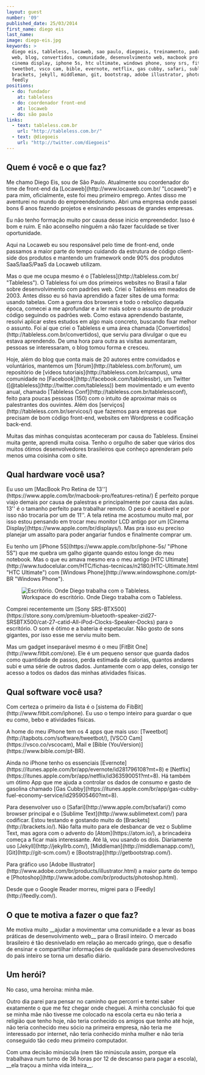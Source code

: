 ```yaml
---
layout: guest
number: '09'
published_date: 25/03/2014
first_name: diego eis
last_name:
image: diego-eis.jpg
keywords: >
  diego eis, tableless, locaweb, sao paulo, diegoeis, treinamento, padrões web,
  web, blog, convertidos, comunidade, desenvolvimento web, macbook pro retina,
  cinema display, iphone 5s, htc ultimate, windows phone, sony srs, fitbit one,
  tweetbot, vsco cam, bible, evernote, netflix, gas cubby, safari, sublime text,
  brackets, jekyll, middleman, git, bootstrap, adobe illustrator, photoshop,
  feedly
positions:
  - do: fundador
    at: tableless
  - do: coordenador front-end
    at: locaweb
  - do: são paulo
links:
  - text: tableless.com.br
    url: "http://tableless.com.br/"
  - text: @diegoeis
    url: "http://twitter.com/diegoeis"
---
```

<section class="question">
  <div class="wrapper">
    <div class="question-title-area">
      <h2 class="question-title">Quem é você e o que faz?</h2>
    </div>
    <div class="question-content-area">
      <div class="question-content text">
        <p>
          Me chamo Diego Eis, sou de São Paulo. Atualmente sou coordenador do
          time de front-end da [Locaweb](http://www.locaweb.com.br/ "Locaweb") e
          para mim, oficialmente, este foi meu primeiro emprego. Antes disso me
          aventurei no mundo do empreendedorismo. Abri uma empresa onde passei
          bons 6 anos fazendo projetos e ensinando pessoas de grandes empresas.
        </p>
        <p>
          Eu não tenho formação muito por causa desse inicio empreendedor. Isso
          é bom e ruim. E não aconselho ninguém a não fazer faculdade se tiver
          oportunidade.
        </p>
        <p>
          Aqui na Locaweb eu sou responsável pelo time de front-end, onde
          passamos a maior parte do tempo cuidando da estrutura de código
          client-side dos produtos e mantendo um framework onde 90% dos produtos
          SaaS/IaaS/PaaS da Locaweb utilizam.
        </p>
        <p>
          Mas o que me ocupa mesmo é o
          [Tableless](http://tableless.com.br/ "Tableless"). O Tableless foi um
          dos primeiros websites no Brasil a falar sobre desenvolvimento com
          padrões web. Criei o Tableless em meados de 2003. Antes disso eu só
          havia aprendido a fazer sites de uma forma: usando tabelas. Com a
          guerra dos browsers e todo o reboliço daquela época, comecei a me
          aprofundar e a ler mais sobre o assunto de produzir código seguindo os
          padrões web. Como estava aprendendo bastante, resolvi aplicar estes
          estudos em algo mais concreto, buscando fixar melhor o assunto. Foi aí
          que criei o Tableless e uma área chamada
          [Convertidos](http://tableless.com.br/convertidos), que serviu para
          divulgar o que eu estava aprendendo. De uma hora para outra as visitas
          aumentaram, pessoas se interessaram, o blog tomou forma e cresceu.
        </p>
        <p>
          Hoje, além do blog que conta mais de 20 autores entre convidados e
          voluntários, mantemos um [fórum](http://tableless.com.br/forum), um
          repositório de [vídeos tutoriais](http://tableless.com.br/campus), uma
          comunidade no [Facebook](http://facebook.com/tablelessbr), um Twitter
          ([@tableless](http://twitter.com/tableless)) bem movimentado e um
          evento anual, chamado [Tableless
          Conf](http://tableless.com.br/tablelessconf), feito para poucas
          pessoas (150) com o intuito de aproximar mais os palestrantes dos
          ouvintes. Além dos [serviços](http://tableless.com.br/servicos/) que
          fazemos para empresas que precisam de bom código front-end, websites
          em Wordpress e codificação back-end.
        </p>
        <p>
          Muitas das minhas conquistas aconteceram por causa do Tableless.
          Ensinei muita gente, aprendi muita coisa. Tenho o orgulho de saber que
          vários dos muitos ótimos desenvolvedores brasileiros que conheço
          aprenderam pelo menos uma coisinha com o site.
        </p>
      </div>
    </div>
  </div>
</section>

<section class="question">
  <div class="wrapper">
    <div class="question-title-area">
      <h2 class="question-title">Qual hardware você usa?</h2>
    </div>
    <div class="question-content-area">
      <div class="question-content text">
        <p>
          Eu uso um
          [MacBook Pro Retina de 13''](https://www.apple.com/br/macbook-pro/features-retina/)
          É perfeito porque viajo demais por causa de palestras e principalmente
          por causa das aulas. 13'' é o tamanho perfeito para trabalhar remoto.
          O peso é aceitável e por isso não trocaria por um de 11''. A tela
          retina me acostumou muito mal, por isso estou pensando em trocar meu
          monitor LCD antigo por um
          [Cinema Display](https://www.apple.com/br/displays/). Mas pra isso eu
          preciso planejar um assalto para poder angariar fundos e finalmente
          comprar um.
        </p>
        <p>
          Eu tenho um
          [iPhone 5S](https://www.apple.com/br/iphone-5s/ "iPhone 5S") que me
          quebra um galho gigante quando estou longe do meu notebook. Mas o que
          eu amava mesmo era o meu antigo
          [HTC Ultimate](http://www.tudocelular.com/HTC/fichas-tecnicas/n2180/HTC-Ultimate.html "HTC Ultimate")
          com [Windows Phone](http://www.windowsphone.com/pt-BR "Windows Phone").
        </p>
        <figure class="image-fit">
          <img src="/images/content/diego-eis-workspace.jpg"
               alt="Escritório. Onde Diego trabalha com o Tableless." />
          <figcaption class="caption-top">Workspace do escritório. Onde Diego trabalha com o Tableless.</figcaption>
        </figure>
        <p>
          Comprei recentemente um
          [Sony SRS-BTX500](https://store.sony.com/premium-bluetooth-speaker-zid27-SRSBTX500/cat-27-catid-All-iPod-Clocks-Speaker-Docks)
          para o escritório. O som é ótimo e a bateria é espetacular. Não gosto
          de sons gigantes, por isso esse me serviu muito bem.
        </p>
        <p>
          Mas um gadget inseparável mesmo é o meu
          [FitBit One](http://www.fitbit.com/one). Ele é um pequeno sensor que
          guarda dados como quantidade de passos, perda estimada de calorias,
          quantos andares subi e uma série de outros dados. Juntamente com o app
          deles, consigo ter acesso a todos os dados das minhas atividades
          físicas.
        </p>
      </div>
    </div>
  </div>
</section>

<section class="question">
  <div class="wrapper">
    <div class="question-title-area">
      <h2 class="question-title">Qual software você usa?</h2>
    </div>
    <div class="question-content-area">
      <div class="question-content text">
        <p>
          Com certeza o primeiro da lista é o [sistema do
          FibBit](http://www.fitbit.com/iphone). Eu uso o tempo inteiro para
          guardar o que eu como, bebo e atividades físicas.
        </p>
        <p>
          A home do meu iPhone tem os 4 apps que mais uso:
          [Tweetbot](http://tapbots.com/software/tweetbot/), [VSCO
          Cam](https://vsco.co/vscocam), Mail e [Bible
          (YouVersion)](https://www.bible.com/pt-BR).
        </p>
        <p>
          Ainda no iPhone tenho os essenciais
          [Evernote](https://itunes.apple.com/br/app/evernote/id281796108?mt=8)
          e [Netflix](https://itunes.apple.com/br/app/netflix/id363590051?mt=8).
          Há também um ótimo App que me ajuda a controlar os dados de consumo e
          gasto de gasolina chamado
          [Gas Cubby](https://itunes.apple.com/br/app/gas-cubby-fuel-economy-service/id295905460?mt=8).
        </p>
        <p>
          Para desenvolver uso o [Safari](http://www.apple.com/br/safari/) como
          browser principal e o [Sublime Text](http://www.sublimetext.com/) para
          codificar. Estou testando e gostando muito do
          [Brackets](http://brackets.io/). Não falta muito para ele desbancar de
          vez o Sublime Text, mas agora com o advento do
          [Atom](https://atom.io/), a brincadeira começa a ficar mais
          interessante. Até lá, vou usando os dois. Diariamente uso
          [Jekyll](http://jekyllrb.com/), [Middleman](http://middlemanapp.com/),
          [Git](http://git-scm.com/) e [Bootstrap](http://getbootstrap.com/).
        </p>
        <p>
          Para gráfico uso
          [Adobe Illustrator](http://www.adobe.com/br/products/illustrator.html)
          a maior parte do tempo e
          [Photoshop](http://www.adobe.com/br/products/photoshop.html).
        </p>
        <p>
          Desde que o Google Reader morreu, migrei para o
          [Feedly](http://feedly.com/).
        </p>
      </div>
    </div>
  </div>
</section>

<section class="question">
  <div class="wrapper">
    <div class="question-title-area">
      <h2 class="question-title">O que te motiva a fazer o que faz?</h2>
    </div>
    <div class="question-content-area">
      <div class="question-content text">
        <p>
          Me motiva muito __ajudar a movimentar uma comunidade e a levar as boas
          práticas de desenvolvimento web__ para o Brasil inteiro. O mercado
          brasileiro é tão desnivelado em relação ao mercado gringo, que o
          desafio de ensinar e compartilhar informações de qualidade para
          desenvolvedores do país inteiro se torna um desafio diário.
        </p>
      </div>
    </div>
  </div>
</section>

<section class="question">
  <div class="wrapper">
    <div class="question-title-area">
      <h2 class="question-title">Um herói?</h2>
    </div>
    <div class="question-content-area">
      <div class="question-content text">
        <p>
          No caso, uma heroína: minha mãe.
        </p>
        <p>
          Outro dia parei para pensar no caminho que percorri e tentei saber
          exatamente o que me fez chegar onde cheguei. A minha conclusão foi que
          se minha mãe não tivesse me colocado na escola certa eu não teria a
          religião que tenho hoje, não teria conhecido os amigos que tenho até
          hoje, não teria conhecido meu sócio na primeira empresa, não teria me
          interessado por internet, não teria conhecido minha mulher e não teria
          conseguido tão cedo meu primeiro computador.
        </p>
        <p>
          Com uma decisão minúscula (nem tão minúscula assim, porque ela
          trabalhava num turno de 36 horas por 12 de descanso para pagar a
          escola), __ela traçou a minha vida inteira__.
        </p>
      </div>
    </div>
  </div>
</section>
